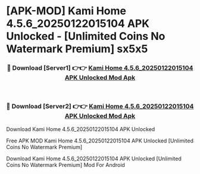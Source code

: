 # [APK-MOD] Kami Home 4.5.6_20250122015104 APK Unlocked - [Unlimited Coins No Watermark Premium] sx5x5



<div align="center">
<h3>🔴 Download [Server1] 👉👉 <a href="https://momento.my/?title=Kami_Home_4.5.6_20250122015104_APK_Unlocked">Kami Home 4.5.6_20250122015104 APK Unlocked Mod Apk</a></h3><br>

<h3>🔴 Download [Server2] 👉👉 <a href="https://momento.my/?title=Kami_Home_4.5.6_20250122015104_APK_Unlocked">Kami Home 4.5.6_20250122015104 APK Unlocked Mod Apk</a></h3>
</div>



Download Kami Home 4.5.6_20250122015104 APK Unlocked 

Free APK MOD Kami Home 4.5.6_20250122015104 APK Unlocked [Unlimited Coins No Watermark Premium]

Download Kami Home 4.5.6_20250122015104 APK Unlocked [Unlimited Coins No Watermark Premium] Mod For Android
